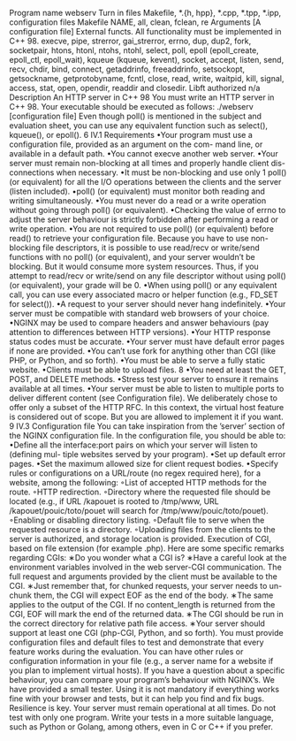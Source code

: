 Program name webserv
Turn in files Makefile, *.{h, hpp}, *.cpp, *.tpp, *.ipp,
configuration files
Makefile NAME, all, clean, fclean, re
Arguments [A configuration file]
External functs. All functionality must be implemented in C++ 98.
execve, pipe, strerror, gai_strerror, errno, dup,
dup2, fork, socketpair, htons, htonl, ntohs, ntohl,
select, poll, epoll (epoll_create, epoll_ctl,
epoll_wait), kqueue (kqueue, kevent), socket,
accept, listen, send, recv, chdir, bind, connect,
getaddrinfo, freeaddrinfo, setsockopt, getsockname,
getprotobyname, fcntl, close, read, write, waitpid,
kill, signal, access, stat, open, opendir, readdir
and closedir.
Libft authorized n/a
Description An HTTP server in C++ 98
You must write an HTTP server in C++ 98.
Your executable should be executed as follows:
./webserv [configuration file]
Even though poll() is mentioned in the subject and evaluation sheet,
you can use any equivalent function such as select(), kqueue(), or
epoll().
6
IV.1 Requirements
•Your program must use a configuration file, provided as an argument on the com-
mand line, or available in a default path.
•You cannot execve another web server.
•Your server must remain non-blocking at all times and properly handle client dis-
connections when necessary.
•It must be non-blocking and use only 1 poll() (or equivalent) for all the I/O
operations between the clients and the server (listen included).
•poll() (or equivalent) must monitor both reading and writing simultaneously.
•You must never do a read or a write operation without going through poll() (or
equivalent).
•Checking the value of errno to adjust the server behaviour is strictly forbidden
after performing a read or write operation.
•You are not required to use poll() (or equivalent) before read() to retrieve your
configuration file.
Because you have to use non-blocking file descriptors, it is
possible to use read/recv or write/send functions with no poll()
(or equivalent), and your server wouldn’t be blocking.
But it would consume more system resources.
Thus, if you attempt to read/recv or write/send on any file
descriptor without using poll() (or equivalent), your grade will
be 0.
•When using poll() or any equivalent call, you can use every associated macro or
helper function (e.g., FD_SET for select()).
•A request to your server should never hang indefinitely.
•Your server must be compatible with standard web browsers of your choice.
•NGINX may be used to compare headers and answer behaviours (pay attention to
differences between HTTP versions).
•Your HTTP response status codes must be accurate.
•Your server must have default error pages if none are provided.
•You can’t use fork for anything other than CGI (like PHP, or Python, and so forth).
•You must be able to serve a fully static website.
•Clients must be able to upload files.
8
•You need at least the GET, POST, and DELETE methods.
•Stress test your server to ensure it remains available at all times.
•Your server must be able to listen to multiple ports to deliver different content (see
Configuration file).
We deliberately chose to offer only a subset of the HTTP RFC. In this
context, the virtual host feature is considered out of scope. But
you are allowed to implement it if you want.
9
IV.3 Configuration file
You can take inspiration from the ’server’ section of the NGINX
configuration file.
In the configuration file, you should be able to:
•Define all the interface:port pairs on which your server will listen to (defining mul-
tiple websites served by your program).
•Set up default error pages.
•Set the maximum allowed size for client request bodies.
•Specify rules or configurations on a URL/route (no regex required here), for a
website, among the following:
◦List of accepted HTTP methods for the route.
◦HTTP redirection.
◦Directory where the requested file should be located (e.g., if URL /kapouet
is rooted to /tmp/www, URL /kapouet/pouic/toto/pouet will search for
/tmp/www/pouic/toto/pouet).
◦Enabling or disabling directory listing.
◦Default file to serve when the requested resource is a directory.
◦Uploading files from the clients to the server is authorized, and storage location
is provided.
Execution of CGI, based on file extension (for example .php). Here are some
specific remarks regarding CGIs:
∗Do you wonder what a CGI is?
∗Have a careful look at the environment variables involved in the web
server-CGI communication. The full request and arguments provided by
the client must be available to the CGI.
∗Just remember that, for chunked requests, your server needs to un-chunk
them, the CGI will expect EOF as the end of the body.
∗The same applies to the output of the CGI. If no content_length is
returned from the CGI, EOF will mark the end of the returned data.
∗The CGI should be run in the correct directory for relative path file access.
∗Your server should support at least one CGI (php-CGI, Python, and so
forth).
You must provide configuration files and default files to test and demonstrate that
every feature works during the evaluation.
You can have other rules or configuration information in your file (e.g., a server name
for a website if you plan to implement virtual hosts).
If you have a question about a specific behaviour, you can compare
your program’s behaviour with NGINX’s.
We have provided a small tester. Using it is not mandatory if
everything works fine with your browser and tests, but it can help
you find and fix bugs.
Resilience is key. Your server must remain operational at all times.
Do not test with only one program. Write your tests in a more
suitable language, such as Python or Golang, among others, even
in C or C++ if you prefer.